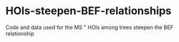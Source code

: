 # HOIs-steepen-BEF-relationships
Code and data used for the MS " HOIs among trees steepen the BEF relationship
